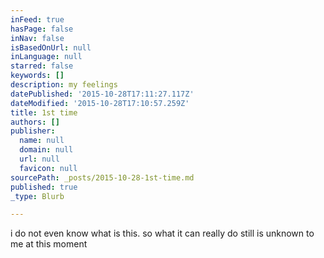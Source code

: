 ```yaml
---
inFeed: true
hasPage: false
inNav: false
isBasedOnUrl: null
inLanguage: null
starred: false
keywords: []
description: my feelings
datePublished: '2015-10-28T17:11:27.117Z'
dateModified: '2015-10-28T17:10:57.259Z'
title: 1st time
authors: []
publisher:
  name: null
  domain: null
  url: null
  favicon: null
sourcePath: _posts/2015-10-28-1st-time.md
published: true
_type: Blurb

---
```

i do not even know what is this. so what it can really do still is unknown to me at this moment